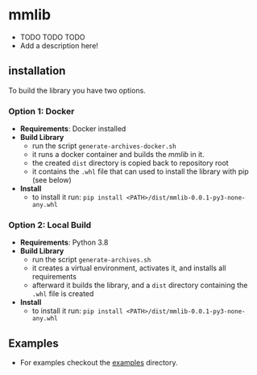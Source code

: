 # mmlib

- TODO TODO TODO
- Add a description here!

## installation

To build the library you have two options.

### Option 1: Docker

- **Requirements**: Docker installed
- **Build Library**
    - run the script `generate-archives-docker.sh`
    - it runs a docker container and builds the *mmlib* in it.
    - the created `dist` directory is copied back to repository root
    - it contains the `.whl` file that can used to install the library with pip (see below)
- **Install**
    - to install it run: `pip install <PATH>/dist/mmlib-0.0.1-py3-none-any.whl`

### Option 2: Local Build

- **Requirements**: Python 3.8
- **Build Library**
    - run the script `generate-archives.sh`
    - it creates a virtual environment, activates it, and installs all requirements
    - afterward it builds the library, and a `dist` directory containing the `.whl` file is created
- **Install**
    - to install it run: `pip install <PATH>/dist/mmlib-0.0.1-py3-none-any.whl`

## Examples

- For examples checkout the [examples](./examples) directory.



